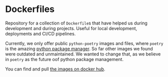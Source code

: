 # Dockerfiles

Repository for a collection of `Dockerfile`s that have helped us during development and during projects. Useful for local development, deployments and CI/CD pipelines.

Currently, we only offer public `python-poetry` images and files, where `poetry` is the amazing [python package manager](https://python-poetry.org/). So far other images we found were outdated and unmaintained. We wanted to change that, as we believe in `poetry` as the future oof python package management.

You can find and pull [the images on docker hub](https://hub.docker.com/repository/docker/sidestream/python-poetry).
